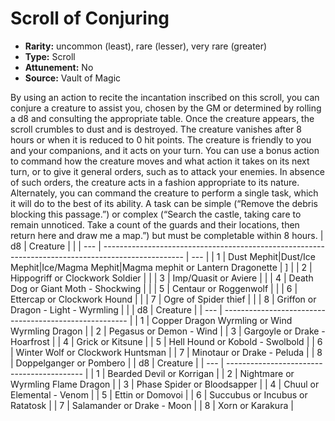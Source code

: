 
# Scroll of Conjuring

* **Rarity:** uncommon (least), rare (lesser), very rare (greater)
* **Type:** Scroll
* **Attunement:** No
* **Source:** Vault of Magic


By using an action to recite the incantation inscribed on this scroll, you can conjure a creature to assist you, chosen by the GM or determined by rolling a d8 and consulting the appropriate table. Once the creature appears, the scroll crumbles to dust and is destroyed. The creature vanishes after 8 hours or when it is reduced to 0 hit points. The creature is friendly to you and your companions, and it acts on your turn. You can use a bonus action to command how the creature moves and what action it takes on its next turn, or to give it general orders, such as to attack your enemies. In absence of such orders, the creature acts in a fashion appropriate to its nature. Alternately, you can command the creature to perform a single task, which it will do to the best of its ability. A task can be simple (“Remove the debris blocking this passage.”) or complex (“Search the castle, taking care to remain unnoticed. Take a count of the guards and their locations, then return here and draw me a map.”) but must be completable within 8 hours. | d8 | Creature | |
| --- | -------------------------------------------------------------------------------------------------- | --- |
| 1 | Dust Mephit\|Dust/Ice Mephit\|Ice/Magma Mephit\|Magma mephit or Lantern Dragonette | ] |
| 2 | Hippogriff or Clockwork Soldier | |
| 3 | Imp/Quasit or Aviere | |
| 4 | Death Dog or Giant Moth - Shockwing | |
| 5 | Centaur or Roggenwolf | |
| 6 | Ettercap or Clockwork Hound | |
| 7 | Ogre of Spider thief | |
| 8 | Griffon or Dragon - Light - Wyrmling | | | d8 | Creature |
| --- | ------------------------------------------------------ |
| 1 | Copper Dragon Wyrmling or Wind Wyrmling Dragon |
| 2 | Pegasus or Demon - Wind |
| 3 | Gargoyle or Drake - Hoarfrost |
| 4 | Grick or Kitsune |
| 5 | Hell Hound or Kobold - Swolbold |
| 6 | Winter Wolf or Clockwork Huntsman |
| 7 | Minotaur or Drake - Peluda |
| 8 | Doppelganger or Pombero | | d8 | Creature |
| --- | ------------------------------------------ |
| 1 | Bearded Devil or Korrigan |
| 2 | Nightmare or Wyrmling Flame Dragon |
| 3 | Phase Spider or Bloodsapper |
| 4 | Chuul or Elemental - Venom |
| 5 | Ettin or Domovoi |
| 6 | Succubus or Incubus or Ratatosk |
| 7 | Salamander or Drake - Moon |
| 8 | Xorn or Karakura |
